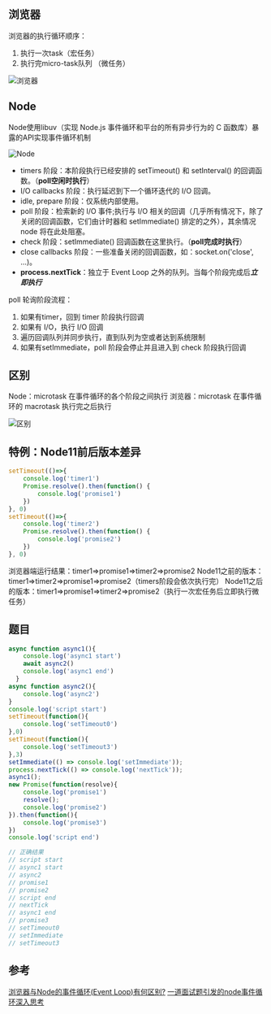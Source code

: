 ## 浏览器
浏览器的执行循环顺序：
1. 执行一次task（宏任务）
2. 执行完micro-task队列 （微任务）

![浏览器](https://user-gold-cdn.xitu.io/2019/1/10/1683863633586974?imageView2/0/w/1280/h/960/format/webp/ignore-error/1)

## Node
Node使用libuv（实现 Node.js 事件循环和平台的所有异步行为的 C 函数库）暴露的API实现事件循环机制

![Node](https://user-images.githubusercontent.com/20101525/53734427-eba9e880-3ebe-11e9-8511-eb4948e336ae.png)
- timers 阶段：本阶段执行已经安排的 setTimeout() 和 setInterval() 的回调函数。（**poll空闲时执行**）
- I/O callbacks 阶段：执行延迟到下一个循环迭代的 I/O 回调。
- idle, prepare 阶段：仅系统内部使用。
- poll 阶段：检索新的 I/O 事件;执行与 I/O 相关的回调（几乎所有情况下，除了关闭的回调函数，它们由计时器和 setImmediate() 排定的之外），其余情况 node 将在此处阻塞。
- check 阶段：setImmediate() 回调函数在这里执行。（**poll完成时执行**）
- close callbacks 阶段：一些准备关闭的回调函数，如：socket.on('close', ...)。
- **process.nextTick**：独立于 Event Loop 之外的队列。当每个阶段完成后***立即执行***

poll 轮询阶段流程：
1. 如果有timer，回到 timer 阶段执行回调
2. 如果有 I/O，执行 I/O 回调
3. 遍历回调队列并同步执行，直到队列为空或者达到系统限制
4. 如果有setImmediate，poll 阶段会停止并且进入到 check 阶段执行回调

## 区别
Node：microtask 在事件循环的各个阶段之间执行
浏览器：microtask 在事件循环的 macrotask 执行完之后执行

![区别](https://user-gold-cdn.xitu.io/2019/1/12/16841bad1cda741f?imageView2/0/w/1280/h/960/format/webp/ignore-error/1)

## 特例：Node11前后版本差异
```javascript
setTimeout(()=>{
    console.log('timer1')
    Promise.resolve().then(function() {
        console.log('promise1')
    })
}, 0)
setTimeout(()=>{
    console.log('timer2')
    Promise.resolve().then(function() {
        console.log('promise2')
    })
}, 0)
```
浏览器端运行结果：timer1=>promise1=>timer2=>promise2
Node11之前的版本：timer1=>timer2=>promise1=>promise2（timers阶段会依次执行完）
Node11之后的版本：timer1=>promise1=>timer2=>promise2（执行一次宏任务后立即执行微任务）

## 题目
```javascript
async function async1(){
    console.log('async1 start')
    await async2()
    console.log('async1 end')
  }
async function async2(){
    console.log('async2')
}
console.log('script start')
setTimeout(function(){
    console.log('setTimeout0') 
},0)  
setTimeout(function(){
    console.log('setTimeout3') 
},3)  
setImmediate(() => console.log('setImmediate'));
process.nextTick(() => console.log('nextTick'));
async1();
new Promise(function(resolve){
    console.log('promise1')
    resolve();
    console.log('promise2')
}).then(function(){
    console.log('promise3')
})
console.log('script end')

// 正确结果
// script start
// async1 start
// async2
// promise1
// promise2
// script end
// nextTick
// async1 end
// promise3
// setTimeout0
// setImmediate
// setTimeout3
```
## 参考
[浏览器与Node的事件循环(Event Loop)有何区别?](https://juejin.im/post/5c337ae06fb9a049bc4cd218#heading-13)
[一道面试题引发的node事件循环深入思考](https://juejin.im/post/5cf25a19f265da1bba58ec43#heading-10)
